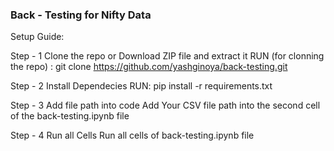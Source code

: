 ### Back - Testing for Nifty Data

Setup Guide:

Step - 1 Clone the repo or Download ZIP file and extract it
RUN (for clonning the repo) : git clone https://github.com/yashginoya/back-testing.git

Step - 2 Install Dependecies
RUN: pip install -r requirements.txt

Step - 3 Add file path into code
Add Your CSV file path into the second cell of the back-testing.ipynb file

Step - 4 Run all Cells
Run all cells of back-testing.ipynb file
